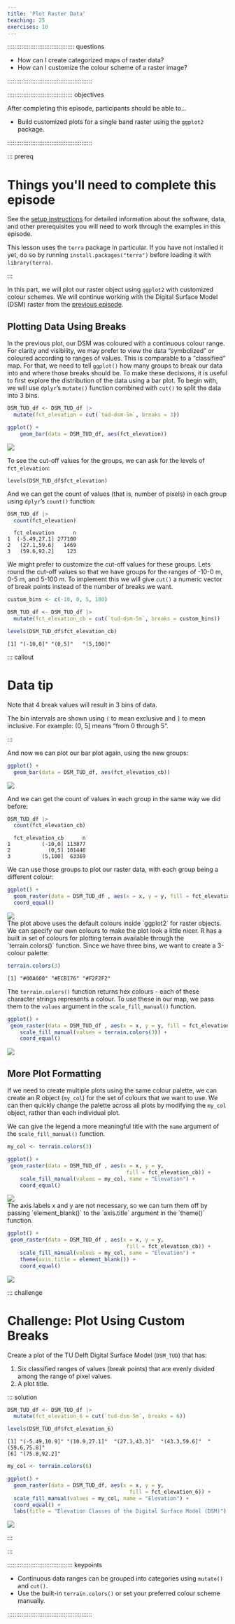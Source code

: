 ```yaml
---
title: 'Plot Raster Data'
teaching: 25
exercises: 10
---
```




:::::::::::::::::::::::::::::::::::::: questions 

- How can I create categorized maps of raster data?
- How can I customize the colour scheme of a raster image?

::::::::::::::::::::::::::::::::::::::::::::::::

::::::::::::::::::::::::::::::::::::: objectives

After completing this episode, participants should be able to…

- Build customized plots for a single band raster using the `ggplot2` package.

::::::::::::::::::::::::::::::::::::::::::::::::

::: prereq

# Things you'll need to complete this episode

See the [setup instructions](../learners/setup.md) for detailed information about the software, data, and other prerequisites you will need to work through the examples in this episode.

This lesson uses the `terra` package in particular. If you have not installed it yet, do so by running `install.packages("terra")` before loading it with `library(terra)`.

:::

In this part, we will plot our raster object using `ggplot2` with customized colour schemes. We will continue working with the Digital Surface Model (DSM) raster from the [previous episode](../episodes/13-intro-to-raster-data.Rmd).

## Plotting Data Using Breaks

In the previous plot, our DSM was coloured with a continuous colour range. For clarity and visibility, we may prefer to view the data “symbolized” or coloured according to ranges of values. This is comparable to a “classified” map. For that, we need to tell `ggplot()` how many groups to break our data into and where those breaks should be. To make these decisions, it is useful to first explore the distribution of the data using a bar plot. To begin with, we will use `dplyr`’s `mutate()` function combined with `cut()` to split the data into 3 bins.


``` r
DSM_TUD_df <- DSM_TUD_df |>
  mutate(fct_elevation = cut(`tud-dsm-5m`, breaks = 3))

ggplot() +
    geom_bar(data = DSM_TUD_df, aes(fct_elevation))
```

<img src="fig/14-plot-raster-data-rendered-dsm-fct-1.png" style="display: block; margin: auto;" />

To see the cut-off values for the groups, we can ask for the levels of `fct_elevation`:
```{rdsm-fct-levels}
levels(DSM_TUD_df$fct_elevation)
```

And we can get the count of values (that is, number of pixels) in each group using `dplyr`’s `count()` function:

``` r
DSM_TUD_df |> 
  count(fct_elevation)
```

``` output
  fct_elevation      n
1  (-5.49,27.1] 277100
2   (27.1,59.6]   1469
3   (59.6,92.2]    123
```

We might prefer to customize the cut-off values for these groups. Lets round the cut-off values so that we have groups for the ranges of -10-0 m, 0-5 m, and 5-100 m. To implement this we will give `cut()` a numeric vector of break points instead of the number of breaks we want.


``` r
custom_bins <- c(-10, 0, 5, 100)

DSM_TUD_df <- DSM_TUD_df |>
  mutate(fct_elevation_cb = cut(`tud-dsm-5m`, breaks = custom_bins))

levels(DSM_TUD_df$fct_elevation_cb)
```

``` output
[1] "(-10,0]" "(0,5]"   "(5,100]"
```

::: callout

# Data tip

Note that 4 break values will result in 3 bins of data.

The bin intervals are shown using `(` to mean exclusive and `]` to mean inclusive. For example: (0, 5] means “from 0 through 5”.

:::

And now we can plot our bar plot again, using the new groups:

``` r
ggplot() +
  geom_bar(data = DSM_TUD_df, aes(fct_elevation_cb))
```

<img src="fig/14-plot-raster-data-rendered-plot-dsm-fct-cb-1.png" style="display: block; margin: auto;" />

And we can get the count of values in each group in the same way we did before:

``` r
DSM_TUD_df |> 
  count(fct_elevation_cb)
```

``` output
  fct_elevation_cb      n
1          (-10,0] 113877
2            (0,5] 101446
3          (5,100]  63369
```

We can use those groups to plot our raster data, with each group being a different colour:

``` r
ggplot() +
  geom_raster(data = DSM_TUD_df , aes(x = x, y = y, fill = fct_elevation_cb)) + 
  coord_equal()
```

<img src="fig/14-plot-raster-data-rendered-plot-dsm-fct-cb2-1.png" style="display: block; margin: auto;" />
The plot above uses the default colours inside `ggplot2` for raster objects. We can specify our own colours to make the plot look a little nicer. R has a built in set of colours for plotting terrain available through the `terrain.colors()` function. Since we have three bins, we want to create a 3-colour palette:


``` r
terrain.colors(3)
```

``` output
[1] "#00A600" "#ECB176" "#F2F2F2"
```

The `terrain.colors()` function returns hex colours - each of these character strings represents a colour. To use these in our map, we pass them to the `values` argument in the `scale_fill_manual()` function.

``` r
ggplot() +
 geom_raster(data = DSM_TUD_df , aes(x = x, y = y, fill = fct_elevation_cb)) + 
    scale_fill_manual(values = terrain.colors(3)) + 
    coord_equal()
```

<img src="fig/14-plot-raster-data-rendered-plot-dsm-fct-cb3-1.png" style="display: block; margin: auto;" />

## More Plot Formatting

If we need to create multiple plots using the same colour palette, we can create an R object (`my_col`) for the set of colours that we want to use. We can then quickly change the palette across all plots by modifying the `my_col` object, rather than each individual plot.

We can give the legend a more meaningful title with the `name` argument of the `scale_fill_manual()` function.

``` r
my_col <- terrain.colors(3)

ggplot() +
 geom_raster(data = DSM_TUD_df , aes(x = x, y = y,
                                      fill = fct_elevation_cb)) + 
    scale_fill_manual(values = my_col, name = "Elevation") + 
    coord_equal()
```

<img src="fig/14-plot-raster-data-rendered-plot-dsm-fct-cb4-1.png" style="display: block; margin: auto;" />
The axis labels x and y are not necessary, so we can turn them off by passing `element_blank()` to the `axis.title` argument in the `theme()` function.

``` r
ggplot() +
 geom_raster(data = DSM_TUD_df , aes(x = x, y = y,
                                      fill = fct_elevation_cb)) + 
    scale_fill_manual(values = my_col, name = "Elevation") +
    theme(axis.title = element_blank()) + 
    coord_equal()
```

<img src="fig/14-plot-raster-data-rendered-plot-dsm-fct-cb5-1.png" style="display: block; margin: auto;" />


::: challenge

# Challenge: Plot Using Custom Breaks

Create a plot of the TU Delft Digital Surface Model (`DSM_TUD`) that has:

1. Six classified ranges of values (break points) that are evenly divided among the range of pixel values.
3. A plot title.

::: solution


``` r
DSM_TUD_df <- DSM_TUD_df |>
  mutate(fct_elevation_6 = cut(`tud-dsm-5m`, breaks = 6))

levels(DSM_TUD_df$fct_elevation_6)
```

``` output
[1] "(-5.49,10.9]" "(10.9,27.1]"  "(27.1,43.3]"  "(43.3,59.6]"  "(59.6,75.8]" 
[6] "(75.8,92.2]" 
```

``` r
my_col <- terrain.colors(6)

ggplot() +
  geom_raster(data = DSM_TUD_df, aes(x = x, y = y,
                                       fill = fct_elevation_6)) +
  scale_fill_manual(values = my_col, name = "Elevation") +
  coord_equal() +
  labs(title = "Elevation Classes of the Digital Surface Model (DSM)")
```

<img src="fig/14-plot-raster-data-rendered-plot-dsm-fct-cb6-1.png" style="display: block; margin: auto;" />

:::

:::

::::::::::::::::::::::::::::::::::::: keypoints 

- Continuous data ranges can be grouped into categories using `mutate()` and `cut()`.
- Use the built-in `terrain.colors()` or set your preferred colour scheme manually.

::::::::::::::::::::::::::::::::::::::::::::::::

